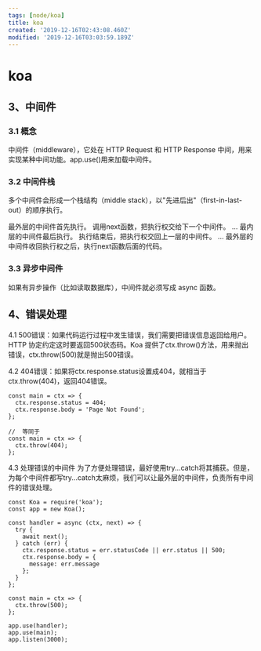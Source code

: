 ```yaml
---
tags: [node/koa]
title: koa
created: '2019-12-16T02:43:08.460Z'
modified: '2019-12-16T03:03:59.189Z'
---
```


# koa

## 3、中间件

### 3.1 概念
中间件（middleware），它处在 HTTP Request 和 HTTP Response 中间，用来实现某种中间功能。app.use()用来加载中间件。

### 3.2 中间件栈
多个中间件会形成一个栈结构（middle stack），以"先进后出"（first-in-last-out）的顺序执行。

最外层的中间件首先执行。
调用next函数，把执行权交给下一个中间件。
...
最内层的中间件最后执行。
执行结束后，把执行权交回上一层的中间件。
...
最外层的中间件收回执行权之后，执行next函数后面的代码。

### 3.3 异步中间件
如果有异步操作（比如读取数据库），中间件就必须写成 async 函数。

## 4、错误处理
4.1 500错误：如果代码运行过程中发生错误，我们需要把错误信息返回给用户。HTTP 协定约定这时要返回500状态码。Koa 提供了ctx.throw()方法，用来抛出错误，ctx.throw(500)就是抛出500错误。

4.2 404错误：如果将ctx.response.status设置成404，就相当于ctx.throw(404)，返回404错误。

```
const main = ctx => {
  ctx.response.status = 404;
  ctx.response.body = 'Page Not Found';
};

//  等同于
const main = ctx => {
  ctx.throw(404);
};
```

4.3 处理错误的中间件
为了方便处理错误，最好使用try...catch将其捕获。但是，为每个中间件都写try...catch太麻烦，我们可以让最外层的中间件，负责所有中间件的错误处理。

```
const Koa = require('koa');
const app = new Koa();

const handler = async (ctx, next) => {
  try {
    await next();
  } catch (err) {
    ctx.response.status = err.statusCode || err.status || 500;
    ctx.response.body = {
      message: err.message
    };
  }
};

const main = ctx => {
  ctx.throw(500);
};

app.use(handler);
app.use(main);
app.listen(3000);
```

